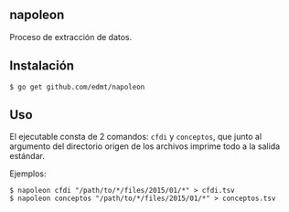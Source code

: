 ## napoleon

Proceso de extracción de datos.

## Instalación

    $ go get github.com/edmt/napoleon
    
## Uso

El ejecutable consta de 2 comandos: `cfdi` y `conceptos`, que junto al argumento del directorio origen de los archivos imprime todo a la salida estándar.

Ejemplos:

    $ napoleon cfdi "/path/to/*/files/2015/01/*" > cfdi.tsv
    $ napoleon conceptos "/path/to/*/files/2015/01/*" > conceptos.tsv
